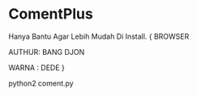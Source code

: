 # ComentPlus

Hanya Bantu Agar Lebih Mudah Di Install.
{
BROWSER

AUTHUR: BANG DJON

WARNA : DEDE
}

python2 coment.py
